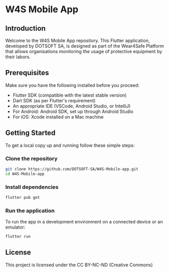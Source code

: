 # W4S Mobile App

## Introduction
Welcome to the W4S Mobile App repository. This Flutter application, developed by DOTSOFT SA, is designed as part of the Wear4Safe Platform that allows organisations monitoring the usage of protective equipment by their labors.

## Prerequisites
Make sure you have the following installed before you proceed:
- Flutter SDK (compatible with the latest stable version)
- Dart SDK (as per Flutter's requirement)
- An appropriate IDE (VSCode, Android Studio, or IntelliJ)
- For Android: Android SDK, set up through Android Studio
- For iOS: Xcode installed on a Mac machine

## Getting Started
To get a local copy up and running follow these simple steps:

### Clone the repository
```bash
git clone https://github.com/DOTSOFT-SA/W4S-Mobile-app.git
cd W4S-Mobile-app
```

### Install dependencies
```bash
flutter pub get
```

### Run the application
To run the app in a development environment on a connected device or an emulator:

```bash
flutter run
```

## License
This project is licensed under the CC BY-NC-ND (Creative Commons)

